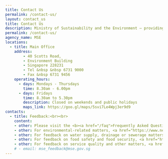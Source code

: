 ```yaml
---
title: Contact Us
permalink: /contact-us/
layout: contact_us
title: Contact Us
description: Ministry of Sustainability and the Environment — providing Singapore with a clean and sustainable environment with resilient supplies of safe food and water.
permalink: /contact-us/
agency_name: MSE
locations:
  - title: Main Office
    address:
        - 40 Scotts Road,
        - Environment Building
        - Singapore 228231 
        - Tel &nbsp &nbsp 6731 9000
        - Fax &nbsp 6731 9456
    operating_hours:
      - days: Mondays - Thursdays
        time: 8.30am - 6.00pm
      - days: Fridays
        time: 8.30am to 5.30pm
        description: Closed on weekends and public holidays
        maps_link: https://goo.gl/maps/5svi7Le4Wpj3er9d9
contacts:
  - title: Feedback:<br><br>
    content:
    - other: Please visit the <b><a href="/faq">Frequently Asked Question (FAQ)</a></b> page for more information<br><br>
    - other: For environmental-related matters, <a href="https://www.nea.gov.sg/corporate-functions/feedback"><b>click here</b></a> to provide feedback to NEA<br><br>
    - other: For feedback on water supply, drainage or sewerage matters, <a href="https://app.pub.gov.sg/feedback/Pages/HelpAndFeedback.aspx"><b>click here</b></a> to provide feedback to PUB<br><br>
    - other: For feedback on food safety and food security, <a href="https://www.sfa.gov.sg/feedback"><b>click here</b></a> to provide feedback to SFA<br><br>
    - other: For feedback on service quality and other matters, <a href="https://form.gov.sg/#!/5f9bbe55fb5198001166faec"><b>click here</b></a><br>
    # - email: mse_feedback@mse.gov.sg
---
```

